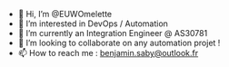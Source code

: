 - 👋 Hi, I’m @EUWOmelette
- 👀 I’m interested in DevOps / Automation
- 🌱 I’m currently an Integration Engineer @ AS30781
- 💞️ I’m looking to collaborate on any automation projet !
- 📫 How to reach me : benjamin.saby@outlook.fr

<!---
EUWOmelette/EUWOmelette is a ✨ special ✨ repository because its `README.md` (this file) appears on your GitHub profile.
You can click the Preview link to take a look at your changes.
--->
